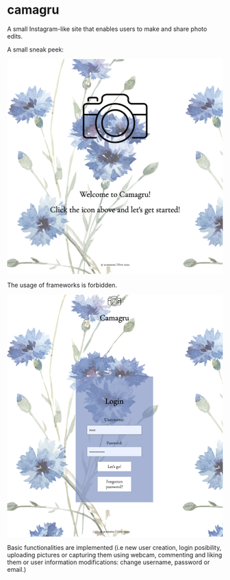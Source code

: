 # camagru

A small Instagram-like site that enables users to make and share photo edits. 

A small sneak peek:

![This is an image](https://github.com/acamaras0/camagru/blob/main/screenshots/1.png)

The usage of frameworks is forbidden.

![This is an image](https://github.com/acamaras0/camagru/blob/main/screenshots/2.png)

Basic functionalities are implemented (i.e new user creation, login posibility, uploading pictures or capturing them using webcam, commenting and liking them or user information modifications: change username, password or email.)